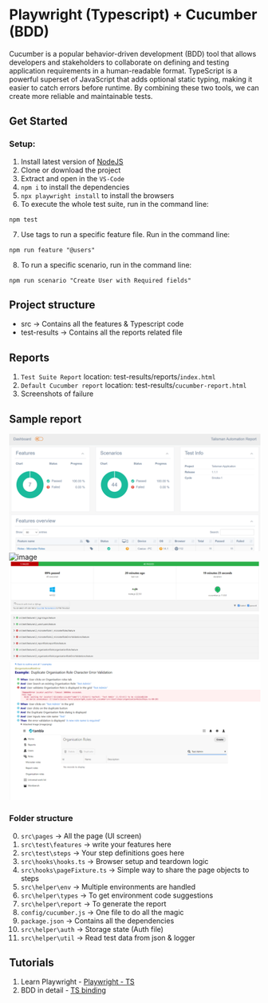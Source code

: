 # Playwright (Typescript) + Cucumber (BDD)

Cucumber is a popular behavior-driven development (BDD) tool that allows developers and stakeholders to collaborate on defining and testing application requirements in a human-readable format. 
TypeScript is a powerful superset of JavaScript that adds optional static typing, making it easier to catch errors before runtime. By combining these two tools, we can create more reliable and maintainable tests.

## Get Started

### Setup:

1. Install latest version of [NodeJS](https://nodejs.org/en/download/prebuilt-installer)
2. Clone or download the project
3. Extract and open in the `VS-Code`
4. `npm i` to install the dependencies
5. `npx playwright install` to install the browsers
6. To execute the whole test suite, run in the command line:
```
npm test
```
7. Use tags to run a specific feature file. Run in the command line:
```
npm run feature "@users"
```
8. To run a specific scenario, run in the command line:
```
npm run scenario "Create User with Required fields"
```

## Project structure

- src -> Contains all the features & Typescript code
- test-results -> Contains all the reports related file


## Reports

1. `Test Suite Report` location: test-results/reports/`index.html`
2. `Default Cucumber report` location: test-results/`cucumber-report.html`
3. Screenshots of failure

## Sample report
![alt text](image-3.png)![image](https://github.com/ortoniKC/Playwright_Cucumber_TS/assets/58769833/da2d9f5a-85e7-4695-8ce2-3378b692afc4)![alt text](image.png)![alt text](image-2.png)


### Folder structure
0. `src\pages` -> All the page (UI screen)
1. `src\test\features` -> write your features here
2. `src\test\steps` -> Your step definitions goes here
3. `src\hooks\hooks.ts` -> Browser setup and teardown logic
4. `src\hooks\pageFixture.ts` -> Simple way to share the page objects to steps
5. `src\helper\env` -> Multiple environments are handled
6. `src\helper\types` -> To get environment code suggestions
7. `src\helper\report` -> To generate the report
8. `config/cucumber.js` -> One file to do all the magic
9. `package.json` -> Contains all the dependencies
10. `src\helper\auth` -> Storage state (Auth file)
11. `src\helper\util` -> Read test data from json & logger

## Tutorials
1. Learn Playwright - [Playwright - TS](https://youtube.com/playlist?list=PL699Xf-_ilW7EyC6lMuU4jelKemmS6KgD)
2. BDD in detail - [TS binding](https://youtube.com/playlist?list=PL699Xf-_ilW6KgK-S1l9ynOnBGiZl2Bsk)
